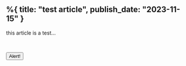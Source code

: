 %{
  title: "test article",
  publish_date: "2023-11-15"
}
---

this article is a test...

<br>

<hello-world></hello-world>

<button class="text-white font-bold bg-purple-700 rounded px-5 py-3" onclick="test()">Alert!</button>

